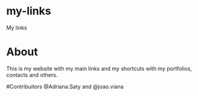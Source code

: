 # my-links
My links

# About
This is my website with my main links and my shortcuts with my portfolios, contacts and others.

#Contribuitors
@Adriana.Saty and @joao.viana 
